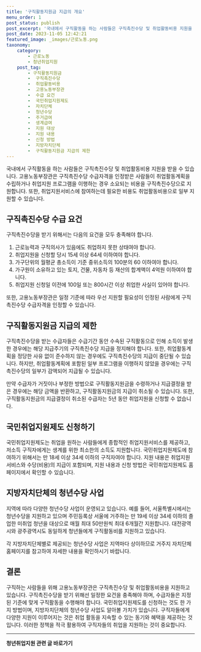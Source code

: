 ```yaml
---
title: '구직활동지원금 지급의 개요'
menu_order: 1
post_status: publish
post_excerpt: '국내에서 구직활동을 하는 사람들은 구직촉진수당 및 취업활동비용 지원을 받을 수 있습니다. 고용노동부장관은 구직촉진수당 수급자격을 인정받은 사람들이 취업활동계획을 수립하거나 취업지원 프로그램을 이행하는 경우 소요되는 비용을 구직촉진수당으로 지원합니다. 또한, 취업지원서비스에 참여하는데 필요한 비용도 취업활동비용으로 일부 지원할 수 있습니다.'
post_date: 2023-11-05 12:42:21
featured_image: _images/근로노동.png
taxonomy:
    category:
        - 근로노동
        - 청년취업지원
    post_tag:
        - 구직활동지원금
        -  구직촉진수당
        -  취업활동비용
        -  고용노동부장관
        -  수급 요건
        -  국민취업지원제도
        -  자치단체
        -  청년수당
        -  주거급여
        -  생계급여
        -  지원 대상
        -  지원 내용
        -  신청 방법
        -  지방자치단체
        -  구직활동지원금 지급의 제한
---
```



국내에서 구직활동을 하는 사람들은 구직촉진수당 및 취업활동비용 지원을 받을 수 있습니다. 고용노동부장관은 구직촉진수당 수급자격을 인정받은 사람들이 취업활동계획을 수립하거나 취업지원 프로그램을 이행하는 경우 소요되는 비용을 구직촉진수당으로 지원합니다. 또한, 취업지원서비스에 참여하는데 필요한 비용도 취업활동비용으로 일부 지원할 수 있습니다.

## 구직촉진수당 수급 요건

구직촉진수당을 받기 위해서는 다음의 요건을 모두 충족해야 합니다.
1. 근로능력과 구직의사가 있음에도 취업하지 못한 상태여야 합니다.
2. 취업지원을 신청할 당시 15세 이상 64세 이하여야 합니다.
3. 가구단위의 월평균 총소득이 기준 중위소득의 100분의 60 이하여야 합니다.
4. 가구원이 소유하고 있는 토지, 건물, 자동차 등 재산의 합계액이 4억원 이하여야 합니다.
5. 취업지원 신청일 이전에 100일 또는 800시간 이상 취업한 사실이 있어야 합니다.

또한, 고용노동부장관은 일정 기준에 따라 우선 지원할 필요성이 인정된 사람에게 구직촉진수당 수급자격을 인정할 수 있습니다.

## 구직활동지원금 지급의 제한

구직촉진수당을 받는 수급자들은 수급기간 동안 수속된 구직활동으로 인해 소득이 발생한 경우에는 해당 지급주기의 구직촉진수당 지급을 정지해야 합니다. 또한, 취업활동계획을 정당한 사유 없이 준수하지 않는 경우에도 구직촉진수당의 지급이 중단될 수 있습니다. 하지만, 취업활동계획에 포함된 일부 프로그램을 이행하지 않았을 경우에는 구직촉진수당의 일부가 감액되어 지급될 수 있습니다.

만약 수급자가 거짓이나 부정한 방법으로 구직활동지원금을 수령하거나 지급결정을 받은 경우에는 해당 금액을 반환하고, 구직활동지원금의 지급이 취소될 수 있습니다. 또한, 구직활동지원금의 지급결정이 취소된 수급자는 5년 동안 취업지원을 신청할 수 없습니다.

## 국민취업지원제도 신청하기

국민취업지원제도는 취업을 원하는 사람들에게 종합적인 취업지원서비스를 제공하고, 저소득 구직자에게는 생계를 위한 최소한의 소득도 지원합니다. 국민취업지원제도에 참여하기 위해서는 만 18세 이상 34세 이하의 구직자여야 합니다. 지원 내용은 취업지원 서비스와 수당(비용)의 지급이 포함되며, 지원 내용과 신청 방법은 국민취업지원제도 홈페이지에서 확인할 수 있습니다.

## 지방자치단체의 청년수당 사업

지역에 따라 다양한 청년수당 사업이 운영되고 있습니다. 예를 들어, 서울특별시에서는 청년수당을 지원하고 있으며 주민등록상 서울에 거주하는 만 19세 이상 34세 이하의 졸업한 미취업 청년을 대상으로 매월 최대 50만원씩 최대 6개월간 지원합니다. 대전광역시와 광주광역시도 동일하게 청년들에게 구직활동비를 지원하고 있습니다. 

각 지방자치단체별로 제공되는 청년수당 사업은 지역마다 상이하므로 거주지 자치단체 홈페이지를 참고하여 자세한 내용을 확인하시기 바랍니다.

## 결론

구직하는 사람들을 위해 고용노동부장관은 구직촉진수당 및 취업활동비용을 지원하고 있습니다. 구직촉진수당을 받기 위해선 일정한 요건을 충족해야 하며, 수급자들은 지정된 기준에 맞게 구직활동을 수행해야 합니다. 국민취업지원제도를 신청하는 것도 한 가지 방법이며, 지방자치단체의 청년수당 사업도 알아볼 가치가 있습니다. 구직자들에게 다양한 지원이 이루어지는 것은 취업 활동을 지속할 수 있는 동기와 혜택을 제공하는 것입니다. 이러한 정책을 적극 활용하여 구직자들의 취업을 지원하는 것이 중요합니다.
<!-- wp:separator -->
<hr class="wp-block-separator has-alpha-channel-opacity"/>
<!-- /wp:separator -->

<!-- wp:group {"backgroundColor":"base","layout":{"type":"constrained"}} -->
<div class="wp-block-group has-base-background-color has-background"><!-- wp:paragraph {"align":"center","fontSize":"medium"} -->
<p class="has-text-align-center has-large-font-size"><strong>청년취업지원 관련 글 바로가기</strong></p>
<!-- /wp:paragraph -->


<!-- wp:latest-posts
{"categories":[{"id":12739,"count":19,"description":"","link":"https://uknowlaw.com/category/%ec%b2%ad%eb%85%84%ec%b7%a8%ec%97%85%ec%a7%80%ec%9b%90/","name":"청년취업지원","slug":"청년취업지원","taxonomy":"category","parent":0,"meta":[],"_links":{"self":[{"href":"https://uknowlaw.com/wp-json/wp/v2/categories/12739"}],"collection":[{"href":"https://uknowlaw.com/wp-json/wp/v2/categories"}],"about":[{"href":"https://uknowlaw.com/wp-json/wp/v2/taxonomies/category"}],"wp:post_type":[{"href":"https://uknowlaw.com/wp-json/wp/v2/posts?categories=12739"}],"curies":[{"name":"wp","href":"https://api.w.org/{rel}","templated":true}]}}],"postsToShow":100,"excerptLength":28,"postLayout":"grid","columns":2,"featuredImageAlign":"left","featuredImageSizeSlug":"large","fontSize":"small"} /--></div>
<!-- /wp:group -->